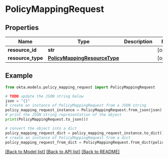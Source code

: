 # PolicyMappingRequest


## Properties

Name | Type | Description | Notes
------------ | ------------- | ------------- | -------------
**resource_id** | **str** |  | [optional] 
**resource_type** | [**PolicyMappingResourceType**](PolicyMappingResourceType.md) |  | [optional] 

## Example

```python
from okta.models.policy_mapping_request import PolicyMappingRequest

# TODO update the JSON string below
json = "{}"
# create an instance of PolicyMappingRequest from a JSON string
policy_mapping_request_instance = PolicyMappingRequest.from_json(json)
# print the JSON string representation of the object
print(PolicyMappingRequest.to_json())

# convert the object into a dict
policy_mapping_request_dict = policy_mapping_request_instance.to_dict()
# create an instance of PolicyMappingRequest from a dict
policy_mapping_request_from_dict = PolicyMappingRequest.from_dict(policy_mapping_request_dict)
```
[[Back to Model list]](../README.md#documentation-for-models) [[Back to API list]](../README.md#documentation-for-api-endpoints) [[Back to README]](../README.md)


